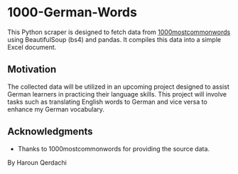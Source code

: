 # 1000-German-Words

This Python scraper is designed to fetch data from [1000mostcommonwords](https://1000mostcommonwords.com/) using BeautifulSoup (bs4) and pandas. It compiles this data into a simple Excel document.

## Motivation
The collected data will be utilized in an upcoming project designed to assist German learners in practicing their language skills. This project will involve tasks such as translating English words to German and vice versa to enhance my German vocabulary. 

## Acknowledgments
- Thanks to 1000mostcommonwords for providing the source data.

By Haroun Qerdachi
